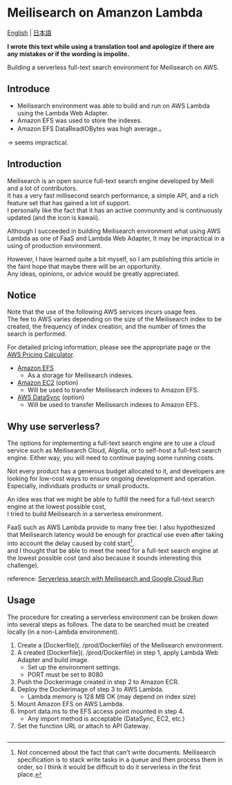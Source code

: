 
# Meilisearch on Amanzon Lambda

[English](./README.md) | [日本語](./README_ja.md)

**I wrote this text while using a translation tool and apologize if there are any mistakes or if the wording is impolite.**

Building a serverless full-text search environment for Meilisearch on AWS.

## Introduce 

- Meilisearch environment was able to build and run on AWS Lambda using the Lambda Web Adapter.
- Amazon EFS was used to store the indexes.
- Amazon EFS DataReadIOBytes was high average.。

→ seems impractical.

## Introduction 

Meilisearch is an open source full-text search engine developed by Meili and a lot of contributors.  
It has a very fast millisecond search performance, a simple API, and a rich feature set that has gained a lot of support.  
I personally like the fact that it has an active community and is continuously updated (and the icon is kawaii).  

Although I succeeded in building Meilisearch environment what using AWS Lambda as one of FaaS and Lambda Web Adapter, It may be impractical in a using of production environment.

However, I have learned quite a bit myself, so I am publishing this article in the faint hope that maybe there will be an opportunity.   
Any ideas, opinions, or advice would be greatly appreciated.

## Notice  

Note that the use of the following AWS services incurs usage fees.  
The fee to AWS varies depending on the size of the Meilisearch index to be created, the frequency of index creation, and the number of times the search is performed.

For detailed pricing information, please see the appropriate page or the [AWS Pricing Calculator](https://calculator.aws/#/).

- [Amazon EFS](https://aws.amazon.com/jp/efs/pricing/)
    - As a storage for Meilisearch indexes.
- [Amazon EC2](https://aws.amazon.com/jp/ec2/pricing/) (option)
    - Will be used to transfer Meilisearch indexes to Amazon EFS.
- [AWS DataSync](https://aws.amazon.com/jp/datasync/pricing/) (option)
    - Will be used to transfer Meilisearch indexes to Amazon EFS.

## Why use serverless? 

The options for implementing a full-text search engine are to use a cloud service such as Meilisearch Cloud, Algolia, or to self-host a full-text search engine.
Either way, you will need to continue paying some running costs.  

Not every product has a generous budget allocated to it, and developers are looking for low-cost ways to ensure ongoing development and operation.  
Especially, individuals products or small products.  

An idea was that we might be able to fulfill the need for a full-text search engine at the lowest possible cost,  
I tried to build Meilisearch in a serverless environment.  

FaaS such as AWS Lambda provide to many free tier. 
I also hypothesized that Meilisearch latency would be enough for practical use even after taking into account the delay caused by cold start[^1],  
and I thought that be able to meet the need for a full-text search engine at the lowest possible cost (and also because it sounds interesting this challenge).


reference: [Serverless search with Meilisearch and Google Cloud Run](https://blog.simonireilly.com/posts/serverless-search)

[^1]: Not concerned about the fact that can't write documents. Meilisearch specification is to stack write tasks in a queue and then process them in order, so I think it would be difficult to do it serverless in the first place.

## Usage 

The procedure for creating a serverless environment can be broken down into several steps as follows.
The data to be searched must be created locally (in a non-Lambda environment).

1. Create a [Dockerfile](. /prod/Dockerfile) of the Meilisearch environment.  
2. A created [Dockerfile](. /prod/Dockerfile) in step 1, apply Lambda Web Adapter and build image.
    - Set up the environment settings.
    - PORT must be set to 8080
3. Push the Dockerimage created in step 2 to Amazon ECR. 
4. Deploy the Dockerimage of step 3 to AWS Lambda.
    - Lambda memory is 128 MB OK (may depend on index size) 
5. Mount Amazon EFS on AWS Lambda. 
6. Import data.ms to the EFS access point mounted in step 4.
    - Any import method is acceptable (DataSync, EC2, etc.) 
7. Set the function URL or attach to API Gateway.

## 